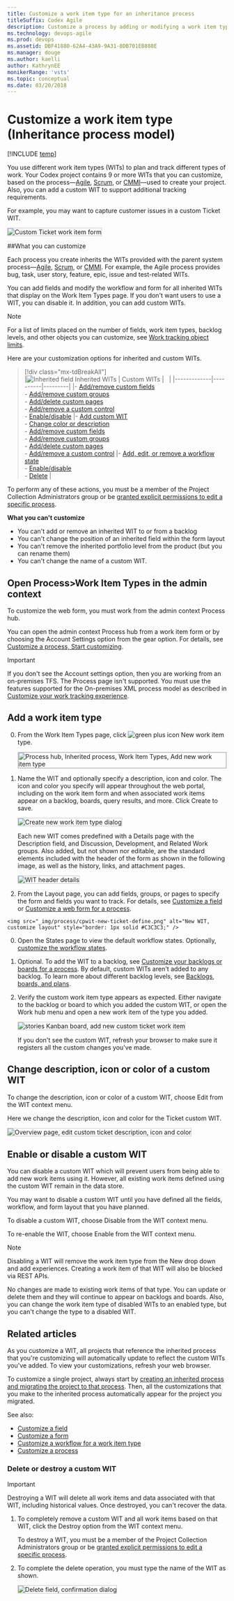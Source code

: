 ```yaml
---
title: Customize a work item type for an inheritance process
titleSuffix: Codex Agile
description: Customize a process by adding or modifying a work item type for a Codex project 
ms.technology: devops-agile
ms.prod: devops
ms.assetid: DBF41880-62A4-43A9-9A31-8DB701EB888E
ms.manager: douge
ms.author: kaelliauthor: KathrynEE
monikerRange: 'vsts'
ms.topic: conceptual
ms.date: 03/20/2018
---
```


# Customize a work item type (Inheritance process model)    

[!INCLUDE [temp](../../_shared/codex-agile.md)]


You use different work item types (WITs) to plan and track different types of work. Your Codex project contains 9 or more WITs that you can customize, based on the process&mdash;[Agile](../../work/work-items/guidance/agile-process.md), [Scrum](../../work/work-items/guidance/scrum-process.md), or [CMMI](../../work/work-items/guidance/cmmi-process.md)&mdash;used to create your  project. Also, you can add a custom WIT to support additional tracking requirements. 

For example, you may want to capture customer issues in a custom Ticket WIT.   

<img src="_img/process/custom-wit-new-ticket-form.png" alt="Custom Ticket work item form" style="border: 1px solid #C3C3C3;" /> 


##What you can customize   

Each process you create inherits the WITs provided with the parent system process&mdash;[Agile](../../work/work-items/guidance/agile-process.md), [Scrum](../../work/work-items/guidance/scrum-process.md), or [CMMI](../../work/work-items/guidance/cmmi-process.md). For example, the Agile process provides bug, task, user story, feature, epic, issue and test-related WITs. 

You can add fields and modify the workflow and form for all inherited WITs that display on the Work Item Types page. If you don't want users to use a WIT, you can disable it. In addition, you can add custom WITs. 

> [!NOTE]    
>For a list of limits placed on the number of fields, work item types, backlog levels, and other objects you can customize, see [Work tracking object limits](object-limits.md). 


Here are your customization options for inherited and custom WITs. 

> [!div class="mx-tdBreakAll"]  
> |![Inherited field](_img/process/inherited-icon.png) Inherited WITs | Custom WITs |&nbsp;&nbsp;&nbsp;| 
> |-------------|----------|---------| 
> |- [Add/remove custom fields](customize-process-field.md)<br/>- [Add/remove custom groups](customize-process-form.md#groups)<br/>- [Add/delete custom pages](customize-process-form.md#pages)<br/>- [Add/remove a custom control](custom-controls-process.md) <br/>- [Enable/disable](#enable-disable) |- [Add custom WIT](#add-wit)<br/>- [Change color or description](#overview)<br/>- [Add/remove custom fields](customize-process-field.md)<br/>- [Add/remove custom groups](customize-process-form.md#groups)<br/>- [Add/delete custom pages](customize-process-form.md#pages)<br/>- [Add/remove a custom control](custom-controls-process.md) |- [Add, edit, or remove a workflow state](customize-process-workflow.md#states)<br/>- [Enable/disable](#enable-disable)<br/>- [Delete](#destroy) |  


To perform any of these actions, you must be a member of the Project Collection Administrators group or be [granted explicit permissions to edit a specific process](../../security/set-permissions-access-work-tracking.md#process-permissions). 

**What you can't customize**  
- You can't add or remove an inherited WIT to or from a backlog  
- You can't change the position of an inherited field within the form layout
- You can't remove the inherited portfolio level from the product (but you can rename them)
- You can't change the name of a custom WIT.


<a id="open-process-wit">  </a>
## Open Process>Work Item Types in the admin context

To customize the web form, you must work from the admin context Process hub. 

You can open the admin context Process hub from a work item form or by choosing the Account Settings option from the gear option. For details, see [Customize a process, Start customizing](customize-process.md#start-customizing).

> [!IMPORTANT]  
>If you don't see the Account settings option, then you are working from an on-premises TFS. The Process page isn't supported. You must use the features supported for the On-premises XML process model as described in [Customize your work tracking experience](../../work/customize/customize-work.md).

<a id="add-wit">  </a>
## Add a work item type

0. From the Work Item Types page, click ![green plus icon](../../_img/icons/green-plus-new-field-icon.png) New work item type.

	<img src="_img/process/cpwit-add-new-wit.png" alt="Process hub, Inherited process, Work Item Types, Add new work item type" style="border: 2px solid #C3C3C3;" />
 
0. Name the WIT and optionally specify a description, icon and color. The icon and color you specify will appear throughout the web portal, including on the work item form and when associated work items appear on a backlog, boards, query results, and more. Click Create to save. 

	<img src="_img/process/cwit-create-wit-ticket.png" alt="Create new work item type dialog" style="border: 1px solid #C3C3C3;" /> 

	Each new WIT comes predefined with a Details page with the Description field, and Discussion, Development, and Related Work groups. Also added, but not shown nor editable, are the standard elements included with the header of the form as shown in the following image, as well as the history, links, and attachment pages. 
 
	<img src="_img/process/weblayout-system-controls-details-page.png" alt="WIT header details" style="border: 1px solid #C3C3C3;" /> 

0.   From the Layout page, you can add fields, groups, or pages to specify the form and fields you want to track. For details, see [Customize a field](customize-process-field.md) or [Customize a web form for a process](customize-process-form.md).    

	<img src="_img/process/cpwit-new-ticket-define.png" alt="New WIT, customize layout" style="border: 1px solid #C3C3C3;" /> 	

0. Open the States page to view the default workflow states. Optionally, [customize the workflow states](customize-process-workflow.md).  
<a id="backlog">  </a> 

0. Optional. To add the WIT to a backlog, see [Customize your backlogs or boards for a process](customize-process-backlogs-boards.md). By default, custom WITs aren't added to any backlog. To learn more about different backlog levels, see [Backlogs, boards, and plans](../../work/backlogs-boards-plans.md).   

0. Verify the custom work item type appears as expected. Either navigate to the backlog or board to which you added the custom WIT, or open the Work hub menu and open a new work item of the type you added.  

	<img src="_img/process/cpwit-new-custom-work-item-ticket.png" alt="stories Kanban board, add new custom ticket work item" style="border: 1px solid #C3C3C3;" /> 

	If you don't see the custom WIT, refresh your browser to make sure it registers all the custom changes you've made. 

<a id="overview">  </a>
## Change description, icon or color of a custom WIT 

To change the description, icon or color of a custom WIT, choose Edit from the WIT context menu. 

Here we change the description, icon and color for the Ticket custom WIT.  

<img src="_img/process/cpwit-edit-color-description.png" alt="Overview page, edit custom ticket description, icon and color" style="border: 1px solid #C3C3C3;" /> 

<a id="enable-disable"></a>
## Enable or disable a custom WIT  

You can disable a custom WIT which will prevent users from being able to add new work items using it. However, all existing work items defined using the custom WIT remain in the data store.  

You may want to disable a custom WIT until you have defined all the fields, workflow, and form layout that you have planned.

To disable a custom WIT, choose Disable from the WIT context menu. 

To re-enable the WIT, choose Enable from the WIT context menu. 

> [!NOTE]    
>Disabling a WIT will remove the work item type from the New drop down and add experiences. Creating a work item of that WIT will also be blocked via REST APIs.  
>
>No changes are made to existing work items of that type. You can update or delete them and they will continue to appear on backlogs and boards. Also, you can change the work item type of disabled WITs to an enabled type, but you can't change the type to a disabled WIT.


## Related articles  

As you customize a WIT, all projects that reference the inherited process that you're customizing will automatically update to reflect the custom WITs you've added. To view your customizations, refresh your web browser.  

To customize a single project, always start by [creating an inherited process and migrating the project to that process](manage-process.md). Then, all the customizations that you make to the inherited process automatically appear for the project you migrated.  

See also:  

- [Customize a field](customize-process-field.md)  
- [Customize a form](customize-process-field.md)
- [Customize a workflow for a work item type](customize-process-field.md)
- [Customize a process](customize-process-field.md) 

<a id="destroy">  </a>
### Delete or destroy a custom WIT 

> [!IMPORTANT]  
> Destroying a WIT will delete all work items and data associated with that WIT, including historical values. Once destroyed, you can't recover the data. 

1. To completely remove a custom WIT and all work items based on that WIT, click the Destroy option from the WIT context menu.

	To destroy a WIT, you must be a member of the Project Collection Administrators group or be [granted explicit permissions to edit a specific process](../../security/set-permissions-access-work-tracking.md#process-permissions). 

2. To complete the delete operation, you must type the name of the WIT as shown. 

	<img src="_img/process/cpit-destroy-wit-confirm.png" alt="Delete field, confirmation dialog" style="border: 1px solid #C3C3C3;" />  
 

<!---
### WIT extensibility

Using REST APIs you can add .... 

-->




